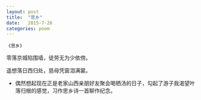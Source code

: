 ```yaml
---
layout: post
title:  "思乡"
date:   2015-7-28
categories: poem
---
```

`《思乡》`

零落京城陷围墙，徒劳无为少依傍。

遥想落日西归处，慈母凭窗泪满裳。

<!--more-->

- 偶然想起现在正是老家山西亲朋好友聚会喝牺汤的日子，勾起了游子我渴望叶落归根的感觉，习作思乡诗一首聊作纪念。